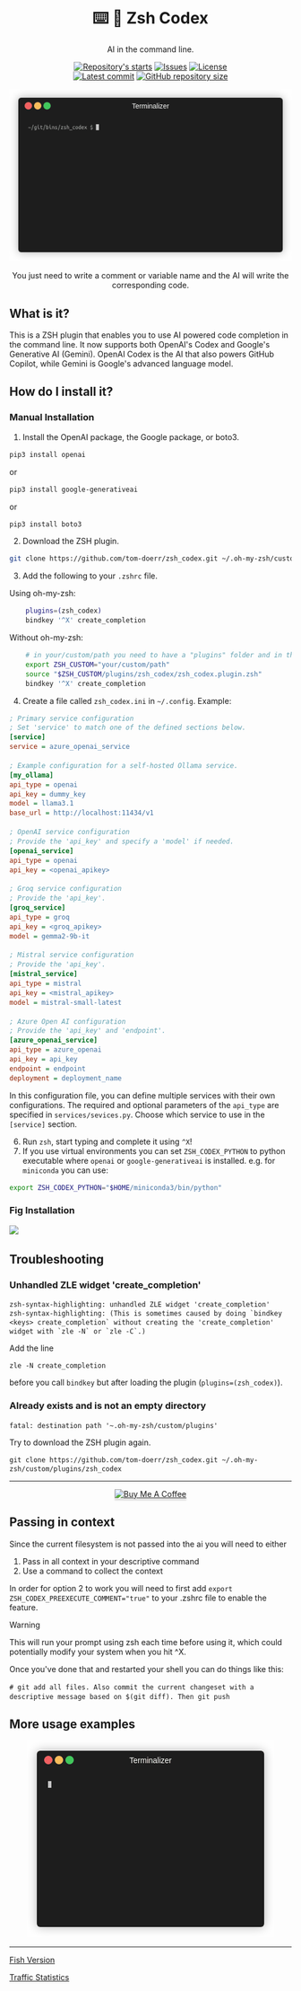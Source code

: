 <h1 align="center">⌨️ 🦾 Zsh Codex</h1>

<p align="center">
    AI in the command line.
</p>

<p align="center">
    <a href="https://github.com/tom-doerr/zsh_codex/stargazers"
        ><img
            src="https://img.shields.io/github/stars/tom-doerr/zsh_codex?colorA=2c2837&colorB=c9cbff&style=for-the-badge&logo=starship style=flat-square"
            alt="Repository's starts"
    /></a>
    <a href="https://github.com/tom-doerr/zsh_codex/issues"
        ><img
            src="https://img.shields.io/github/issues-raw/tom-doerr/zsh_codex?colorA=2c2837&colorB=f2cdcd&style=for-the-badge&logo=starship style=flat-square"
            alt="Issues"
    /></a>
    <a href="https://github.com/tom-doerr/zsh_codex/blob/main/LICENSE"
        ><img
            src="https://img.shields.io/github/license/tom-doerr/zsh_codex?colorA=2c2837&colorB=b5e8e0&style=for-the-badge&logo=starship style=flat-square"
            alt="License"
    /><br />
    <a href="https://github.com/tom-doerr/zsh_codex/commits/main"
		><img
			src="https://img.shields.io/github/last-commit/tom-doerr/zsh_codex/main?colorA=2c2837&colorB=ddb6f2&style=for-the-badge&logo=starship style=flat-square"
			alt="Latest commit"
    /></a>
    <a href="https://github.com/tom-doerr/zsh_codex"
        ><img
            src="https://img.shields.io/github/repo-size/tom-doerr/zsh_codex?colorA=2c2837&colorB=89DCEB&style=for-the-badge&logo=starship style=flat-square"
            alt="GitHub repository size"
    /></a>
</p>

<p align="center">
    <img src='https://github.com/tom-doerr/bins/raw/main/zsh_codex/zc4.gif'>
    <p align="center">
        You just need to write a comment or variable name and the AI will write the corresponding code.
    </p>
</p>

## What is it?

This is a ZSH plugin that enables you to use AI powered code completion in the command line. It now supports both OpenAI's Codex and Google's Generative AI (Gemini). OpenAI Codex is the AI that also powers GitHub Copilot, while Gemini is Google's advanced language model.

## How do I install it?

### Manual Installation

1. Install the OpenAI package, the Google package, or boto3.

```bash
pip3 install openai
```

or

```bash
pip3 install google-generativeai
```

or

```bash
pip3 install boto3
```

2. Download the ZSH plugin.

```bash
git clone https://github.com/tom-doerr/zsh_codex.git ~/.oh-my-zsh/custom/plugins/zsh_codex 
```

3. Add the following to your `.zshrc` file.

Using oh-my-zsh:

```bash
    plugins=(zsh_codex)
    bindkey '^X' create_completion
```

Without oh-my-zsh:

```bash
    # in your/custom/path you need to have a "plugins" folder and in there you clone the repository as zsh_codex
    export ZSH_CUSTOM="your/custom/path"
    source "$ZSH_CUSTOM/plugins/zsh_codex/zsh_codex.plugin.zsh"
    bindkey '^X' create_completion
```

4. Create a file called `zsh_codex.ini` in `~/.config`.
   Example:

```ini
; Primary service configuration
; Set 'service' to match one of the defined sections below.
[service]
service = azure_openai_service

; Example configuration for a self-hosted Ollama service.
[my_ollama]
api_type = openai
api_key = dummy_key
model = llama3.1
base_url = http://localhost:11434/v1

; OpenAI service configuration
; Provide the 'api_key' and specify a 'model' if needed.
[openai_service]
api_type = openai
api_key = <openai_apikey>

; Groq service configuration
; Provide the 'api_key'.
[groq_service]
api_type = groq
api_key = <groq_apikey>
model = gemma2-9b-it

; Mistral service configuration
; Provide the 'api_key'.
[mistral_service]
api_type = mistral
api_key = <mistral_apikey>
model = mistral-small-latest

; Azure Open AI configuration
; Provide the 'api_key' and 'endpoint'.
[azure_openai_service]
api_type = azure_openai
api_key = api_key
endpoint = endpoint
deployment = deployment_name
```

In this configuration file, you can define multiple services with their own configurations. The required and optional parameters of the `api_type` are specified in `services/sevices.py`. Choose which service to use in the `[service]` section.

6. Run `zsh`, start typing and complete it using `^X`!
7. If you use virtual environments you can set `ZSH_CODEX_PYTHON` to python executable where `openai` or `google-generativeai` is installed.
   e.g. for `miniconda` you can use:

```bash
export ZSH_CODEX_PYTHON="$HOME/miniconda3/bin/python"
```

### Fig Installation

<a href="https://fig.io/plugins/other/zsh_codex_tom-doerr" target="_blank"><img src="https://fig.io/badges/install-with-fig.svg" /></a>

## Troubleshooting

### Unhandled ZLE widget 'create_completion'

```
zsh-syntax-highlighting: unhandled ZLE widget 'create_completion'
zsh-syntax-highlighting: (This is sometimes caused by doing `bindkey <keys> create_completion` without creating the 'create_completion' widget with `zle -N` or `zle -C`.)
```

Add the line

```
zle -N create_completion
```

before you call `bindkey` but after loading the plugin (`plugins=(zsh_codex)`).

### Already exists and is not an empty directory

```
fatal: destination path '~.oh-my-zsh/custom/plugins'
```

Try to download the ZSH plugin again.

```
git clone https://github.com/tom-doerr/zsh_codex.git ~/.oh-my-zsh/custom/plugins/zsh_codex
```

---

<p align="center">
    <a href="https://www.buymeacoffee.com/TomDoerr" target="_blank"><img src="https://www.buymeacoffee.com/assets/img/custom_images/orange_img.png" alt="Buy Me A Coffee" style="height: 41px !important;width: 174px !important;box-shadow: 0px 3px 2px 0px rgba(190, 190, 190, 0.5) !important;-webkit-box-shadow: 0px 3px 2px 0px rgba(190, 190, 190, 0.5) !important;" ></a>
</p>

## Passing in context

Since the current filesystem is not passed into the ai you will need to either
1. Pass in all context in your descriptive command
2. Use a command to collect the context

In order for option 2 to work you will need to first add `export ZSH_CODEX_PREEXECUTE_COMMENT="true"` to your .zshrc file to enable the feature. 

> [!WARNING]
> This will run your prompt using zsh each time before using it, which could potentially modify your system when you hit ^X.

Once you've done that and restarted your shell you can do things like this:

`# git add all files. Also commit the current changeset with a descriptive message based on $(git diff). Then git push`

## More usage examples

<p align="center">
    <img src='https://github.com/tom-doerr/bins/raw/main/zsh_codex/update_insert/all.gif'>
    <p align="center">
    </p>
</p>

---

[Fish Version](https://github.com/tom-doerr/codex.fish)

[Traffic Statistics](https://tom-doerr.github.io/github_repo_stats_data/tom-doerr/zsh_codex/latest-report/report.html)
